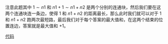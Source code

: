 注意此题其中 $1 \sim n1$ 和 $n1+1 \sim n1+n2$ 是两个分别的连通块，然后我们要在这两个连通块连一条边，使得 $1$ 和 $n1+n2$ 的距离最长，那么此时我们就可以对于 $1$ 和 $n1+n2$ 跑两次最短路，最后我们对于每个答案的最大值和，在这两个结束的位置连边，答案就是最大值和 $+1$。

[代码](https://atcoder.jp/contests/abc309/submissions/43374046)